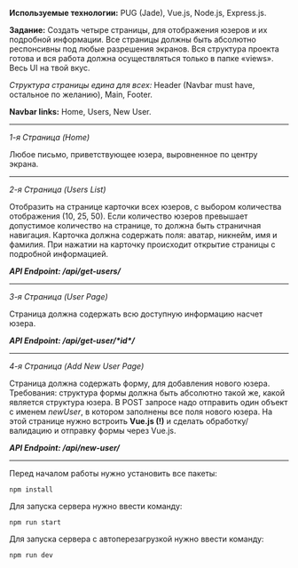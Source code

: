 **Используемые технологии:** 
PUG (Jade), Vue.js, Node.js, Express.js.

**Задание:**
Создать четыре страницы, для отображения юзеров и их подробной информации. Все страницы должны быть абсолютно респонсивны под любые разрешения экранов. Вся структура проекта готова и вся работа должна осуществляться только в папке «views». Весь UI на твой вкус.

*Структура страницы едина для всех:* Header (Navbar must have, остальное по желанию), Main, Footer.

**Navbar links:** Home, Users, New User.

---
*1-я Страница (Home)*

Любое письмо, приветствующее юзера, выровненное по центру экрана.

---
*2-я Страница (Users List)*

Отобразить на странице карточки всех юзеров, с выбором количества отображения (10, 25, 50).
Если количество юзеров превышает допустимое количество на странице, то должна быть страничная навигация.
Карточка должна содержать поля: аватар, никнейм, имя и фамилия. При нажатии на карточку происходит открытие страницы с подробной информацией.

***API Endpoint: /api/get-users/***

---
*3-я Страница (User Page)*

Страница должна содержать всю доступную информацию насчет юзера.

***API Endpoint: /api/get-user/\*id\*/***

---

*4-я Страница (Add New User Page)*

Страница должна содержать форму, для добавления нового юзера.
Требования: структура формы должна быть абсолютно такой же, какой является структура юзера. В POST запросе надо отправить один объект с именем *newUser*, в котором заполнены все поля нового юзера. На этой странице нужно встроить **Vue.js (!)** и сделать обработку/валидацию и отправку формы через Vue.js.

***API Endpoint: /api/new-user/***

---

Перед началом работы нужно установить все пакеты:
```
npm install
```

Для запуска сервера нужно ввести команду:
```
npm run start
```

Для запуска сервера с автоперезагрузкой нужно ввести команду:
```
npm run dev
```
